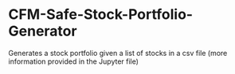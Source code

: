 # CFM-Safe-Stock-Portfolio-Generator
Generates a stock portfolio given a list of stocks in a csv file (more information provided in the Jupyter file)
